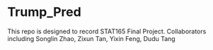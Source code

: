 # Trump_Pred
This repo is designed to record STAT165 Final Project. Collaborators including Songlin Zhao, Zixun Tan, Yixin Feng, Dudu Tang
